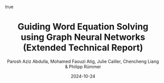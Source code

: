 ---
title: "Guiding Word Equation Solving using Graph Neural Networks (Extended Technical Report)"
conf: 22nd International Symposium on Automated Technology for Verification and Analysis (ATVA 2024)
author: Parosh Aziz Abdulla, Mohamed Faouzi Atig, Julie Cailler, Chencheng Liang & Philipp Rümmer
publisher: Springer
date: 2024-10-24
categories: [conferences]
math: true
mermaid: true
attachment: atva2024.pdf
bibtex: atva2024.txt
doi: https://doi.org/10.1007/978-3-031-78709-6_14
---